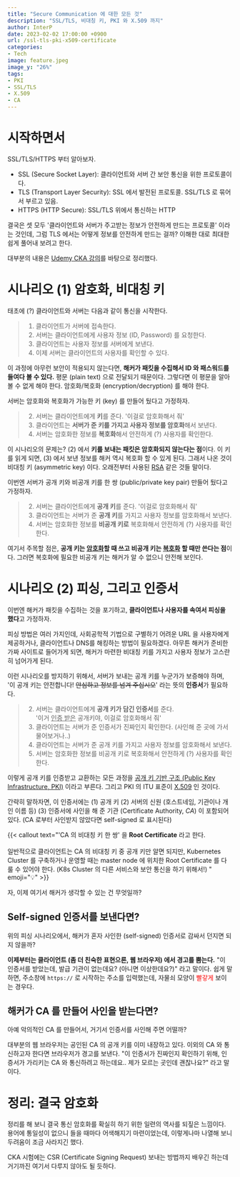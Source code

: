 ```yaml
---
title: "Secure Communication 에 대한 모든 것"
description: "SSL/TLS, 비대칭 키, PKI 와 X.509 까지"
author: InterP
date: 2023-02-02 17:00:00 +0900
url: /ssl-tls-pki-x509-certificate
categories:
- Tech
image: feature.jpeg
image_y: "26%"
tags:
- PKI
- SSL/TLS
- X.509
- CA
---
```


# 시작하면서
SSL/TLS/HTTPS 부터 알아보자.
- SSL (Secure Socket Layer): 클라이언트와 서버 간 보안 통신을 위한 프로토콜이다.
- TLS (Transport Layer Security): SSL 에서 발전된 프로토콜. SSL/TLS 로 묶어서 부르고 있음.
- HTTPS (HTTP Secure): SSL/TLS 위에서 통신하는 HTTP

결국은 셋 모두 '클라이언트와 서버가 주고받는 정보가 안전하게 만드는 프로토콜' 이라는 것인데, 그럼 TLS 에서는 어떻게 정보를 안전하게 만드는 걸까? 이해한 대로 최대한 쉽게 풀어내 보려고 한다.

대부분의 내용은 [Udemy CKA 강의](https://www.udemy.com/course/certified-kubernetes-administrator-with-practice-tests/)를 바탕으로 정리했다.

# 시나리오 (1) 암호화, 비대칭 키
태초에 (?) 클라이언트와 서버는 다음과 같이 통신을 시작한다.

> 1. 클라이언트가 서버에 접속한다.
> 2. 서버는 클라이언트에게 사용자 정보 (ID, Password) 를 요청한다.
> 3. 클라이언트는 사용자 정보를 서버에게 보낸다. 
> 4. 이제 서버는 클라이언트의 사용자를 확인할 수 있다.

이 과정에 아무런 보안이 적용되지 않는다면, **해커가 패킷을 수집해서 ID 와 패스워드를 들여다 볼 수 있다.** 평문 (plain text) 으로 전달되기 때문이다. 그렇다면 이 평문을 알아볼 수 없게 해야 한다. 암호화/복호화 (encryption/decryption) 를 해야 한다.

서버는 암호화와 복호화가 가능한 키 (key) 를 만들어 뒀다고 가정하자.

> 2. 서버는 클라이언트에게 **키**를 준다. '이걸로 암호화해서 줘'
> 3. 클라이언트는 **서버가 준 키를 가지고 사용자 정보를 암호화**해서 보낸다.
> 4. 서버는 암호화한 정보를 **복호화**해서 안전하게 (?) 사용자를 확인한다.

이 시나리오의 문제는? (2) 에서 **키를 보내는 패킷은 암호화되지 않는다는 점**이다. 이 키를 읽게 되면, (3) 에서 보낸 정보를 해커 역시 복호화 할 수 있게 된다. 그래서 나온 것이 비대칭 키 (asymmetric key) 이다. 오래전부터 사용된 [RSA](https://en.wikipedia.org/wiki/RSA_(cryptosystem)) 같은 것들 말이다.

이번엔 서버가 공개 키와 비공개 키를 한 쌍 (public/private key pair) 만들어 뒀다고 가정하자.
> 2. 서버는 클라이언트에게 **공개 키**를 준다. '이걸로 암호화해서 줘'
> 3. 클라이언트는 서버가 준 **공개 키**를 가지고 사용자 정보를 암호화해서 보낸다.
> 4. 서버는 암호화한 정보를 **비공개 키로** 복호화해서 안전하게 (?) 사용자를 확인한다.

여기서 주목할 점은, **공개 키는 <u>암호화</u>할 때 쓰고 비공개 키는 <u>복호화</u> 할 때만 쓴다는 점**이다. 그러면 복호화에 필요한 비공개 키는 해커가 알 수 없으니 안전해 보인다.

# 시나리오 (2) 피싱, 그리고 인증서

이번엔 해커가 패킷을 수집하는 것을 포기하고, **클라이언트나 사용자를 속여서 피싱을 했다**고 가정하자. 

피싱 방법은 여러 가지인데, 사회공학적 기법으로 구별하기 어려운 URL 을 사용자에게 제공하거나, 클라이언트나 DNS를 해킹하는 방법이 필요하겠다. 아무튼 해커가 준비한 가짜 사이트로 들어가게 되면, 해커가 마련한 비대칭 키를 가지고 사용자 정보가 고스란히 넘어가게 된다.

이런 시나리오를 방지하기 위해서, 서버가 보내는 공개 키를 누군가가 보증해야 하며, '이 공개 키는 안전합니다! ~~안심하고 정보를 넘겨 주십시오~~' 라는 뜻의 **인증서**가 필요하다.

> 2. 서버는 클라이언트에게 **공개 키가 담긴 인증서**를 준다. <br/>'이거 <u>인증 받은</u> 공개키야, 이걸로 암호화해서 줘'
> 3. 클라이언트는 서버가 준 인증서가 진짜인지 확인한다. (사인해 준 곳에 가서 물어보거나..)
> 4. 클라이언트는 서버가 준 공개 키를 가지고 사용자 정보를 암호화해서 보낸다.
> 5. 서버는 암호화한 정보를 비공개 키로 복호화해서 안전하게 (?) 사용자를 확인한다.

이렇게 공개 키를 인증받고 교환하는 모든 과정을 [공개 키 기반 구조 (Public Key Infrastructure, PKI)](https://ko.wikipedia.org/wiki/%EA%B3%B5%EA%B0%9C_%ED%82%A4_%EA%B8%B0%EB%B0%98_%EA%B5%AC%EC%A1%B0) 이라고 부른다. 그리고 PKI 의 ITU 표준이 [X.509](https://en.wikipedia.org/wiki/X.509) 인 것이다.

간략히 말하자면, 이 인증서에는 (1) 공개 키 (2) 서버의 신원 (호스트네임, 기관이나 개인 이름 등) (3) 인증서에 사인을 해 준 기관 (Certificate Authority, *CA*) 이 포함되어 있다. (CA 로부터 사인받지 않았다면 self-signed 로 표시된다)


{{< callout text="'CA 의 비대칭 키 한 쌍' 을 **Root Certificate** 라고 한다. <br/><br/>일반적으로 클라이언트는 CA 의 비대칭 키 중 공개 키만 알면 되지만, Kubernetes Cluster 를 구축하거나 운영할 때는 master node 에 위치한 Root Certificate 를 다룰 수 있어야 한다. (K8s Cluster 의 다른 서비스와 보안 통신을 하기 위해서!) " emoji=":bulb:" >}}

자, 이제 여기서 해커가 생각할 수 있는 건 무엇일까?

## Self-signed 인증서를 보낸다면?
위의 피싱 시나리오에서, 해커가 혼자 사인한 (self-signed) 인증서로 감싸서 던지면 되지 않을까?

**이제부터는 클라이언트 (좀 더 친숙한 표현으론, 웹 브라우저) 에서 경고를 뿜는다.** "이 인증서를 받았는데, 발급 기관이 없는데요? (아니면 이상한데요?)" 라고 말이다. 쉽게 말하면, 주소창에 `https://` 로 시작하는 주소를 입력했는데, 자물쇠 모양이 <span style="color:red">빨갛게</span> 보이는 경우다. 

## 해커가 CA 를 만들어 사인을 받는다면?
아예 악의적인 CA 를 만들어서, 거기서 인증서를 사인해 주면 어떨까? 

대부분의 웹 브라우저는 공인된 CA 의 공개 키를 이미 내장하고 있다. 이외의 CA 와 통신하고자 한다면 브라우저가 경고를 보낸다. "이 인증서가 진짜인지 확인하기 위해, 인증서가 가리키는 CA 와 통신하려고 하는데요.. 제가 모르는 곳인데 괜찮나요?" 라고 말이다.

# 정리: 결국 암호화
정리를 해 보니 결국 통신 암호화를 확실히 하기 위한 일련의 역사를 되짚은 느낌이다. 용어에 통일성이 없으니 들을 때마다 어색해지기 마련이었는데, 이렇게나마 나열해 보니 두려움이 조금 사라지긴 했다.

CKA 시험에는 CSR (Certificate Signing Request) 보내는 방법까지 배우긴 하는데 거기까진 여기서 다루지 않아도 될 듯하다.